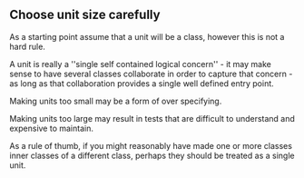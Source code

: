 ## Choose unit size carefully

As a starting point assume that a unit will be a class, however this is not a hard rule.

A unit is really a ''single self contained logical concern'' - it may make sense to have several classes collaborate in order to capture that concern - as long as that collaboration provides a single well defined entry point. 

Making units too small may be a form of over specifying.

Making units too large may result in tests that are difficult to understand and expensive to maintain.

As a rule of thumb, if you might reasonably have made one or more classes inner classes of a different class, perhaps they should be treated as a single unit.
